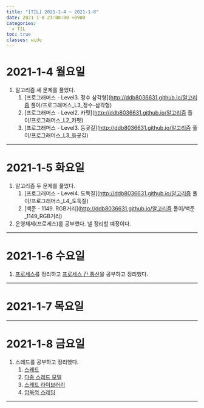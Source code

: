 ```yaml
---
title: "[TIL] 2021-1-4 ~ 2021-1-8"
date: 2021-1-8 23:00:00 +0900
categories:
  - TIL
toc: true
classes: wide
---
```


# 2021-1-4 월요일

1. 알고리즘 세 문제를 풀었다.
   1. [프로그래머스 - Level3. 정수 삼각형](http://ddb8036631.github.io/알고리즘 풀이/프로그래머스_L3_정수-삼각형)
   2. [프로그래머스 - Level2. 카펫](http://ddb8036631.github.io/알고리즘 풀이/프로그래머스_L2_카펫)
   3. [프로그래머스 - Level3. 등굣길](http://ddb8036631.github.io/알고리즘 풀이/프로그래머스_L3_등굣길)

---

# 2021-1-5 화요일

1. 알고리즘 두 문제를 풀었다.
   1. [프로그래머스 - Level4. 도둑질](http://ddb8036631.github.io/알고리즘 풀이/프로그래머스_L4_도둑질)
   3. [백준 - 1149. RGB거리](http://ddb8036631.github.io/알고리즘 풀이/백준_1149_RGB거리)
2. 운영체제(프로세스)를 공부했다. 낼 정리할 예정이다.

---

# 2021-1-6 수요일

1. [프로세스](http://ddb8036631.github.io/운영체제/OS_프로세스)를 정리하고 [프로세스 간 통신](http://ddb8036631.github.io/운영체제/OS_프로세스-간-통신)을 공부하고 정리했다.

---

# 2021-1-7 목요일

---

# 2021-1-8 금요일

1. 스레드를 공부하고 정리했다.
   1. [스레드](http://ddb8036631.github.io/운영체제/OS_스레드)
   2. [다중 스레드 모델](http://ddb8036631.github.io/운영체제/OS_다중-스레드-모델)
   3. [스레드 라이브러리](http://ddb8036631.github.io/운영체제/OS_스레드-라이브러리)
   4. [암묵적 스레딩](http://ddb8036631.github.io/운영체제/OS_암묵적-스레딩)

---
